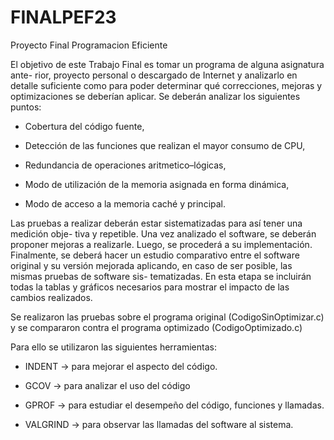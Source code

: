 # FINALPEF23

Proyecto Final Programacion Eficiente

El objetivo de este Trabajo Final es tomar un programa de alguna asignatura ante-
rior, proyecto personal o descargado de Internet y analizarlo en detalle suficiente como
para poder determinar qué correcciones, mejoras y optimizaciones se deberían aplicar. Se
deberán analizar los siguientes puntos:

* Cobertura del código fuente,

* Detección de las funciones que realizan el mayor consumo de CPU,

* Redundancia de operaciones aritmetico–lógicas,

* Modo de utilización de la memoria asignada en forma dinámica,

* Modo de acceso a la memoria caché y principal.

Las pruebas a realizar deberán estar sistematizadas para así tener una medición obje-
tiva y repetible.
Una vez analizado el software, se deberán proponer mejoras a realizarle. Luego, se
procederá a su implementación.
Finalmente, se deberá hacer un estudio comparativo entre el software original y su
versión mejorada aplicando, en caso de ser posible, las mismas pruebas de software sis-
tematizadas. En esta etapa se incluirán todas la tablas y gráficos necesarios para mostrar
el impacto de las cambios realizados.


Se realizaron las pruebas sobre el programa original (CodigoSinOptimizar.c) y se compararon contra el programa optimizado (CodigoOptimizado.c)

Para ello se  utilizaron las siguientes herramientas:

* INDENT → para mejorar el aspecto del código.

* GCOV →  para analizar el uso del código

* GPROF →  para estudiar el desempeño del código, funciones y llamadas.

* VALGRIND →  para observar las llamadas del software al sistema.

